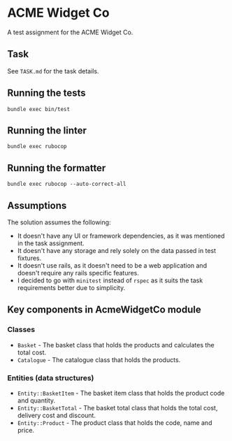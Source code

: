 # ACME Widget Co

A test assignment for the ACME Widget Co.

## Task

See `TASK.md` for the task details.

## Running the tests

`bundle exec bin/test`

## Running the linter

`bundle exec rubocop`

## Running the formatter

`bundle exec rubocop --auto-correct-all`

## Assumptions

The solution assumes the following:

- It doesn't have any UI or framework dependencies, as it was mentioned in the task assignment.
- It doesn't have any storage and rely solely on the data passed in test fixtures.
- It doesn't use rails, as it doesn't need to be a web application and doesn't require any rails specific features.
- I decided to go with `minitest` instead of `rspec` as it suits the task requirements better due to simplicity.

## Key components in AcmeWidgetCo module

### Classes

- `Basket` - The basket class that holds the products and calculates the total cost.
- `Catalogue` - The catalogue class that holds the products.

### Entities (data structures)

- `Entity::BasketItem` - The basket item class that holds the product code and quantity.
- `Entity::BasketTotal` - The basket total class that holds the total cost, delivery cost and discount.
- `Entity::Product` - The product class that holds the code, name and price.
